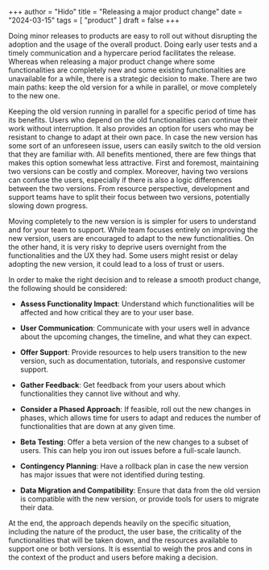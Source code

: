 +++
author = "Hido"
title = "Releasing a major product change"
date = "2024-03-15"
tags = [
  "product"
]
draft = false
+++

Doing minor releases to products are easy to roll out without disrupting the adoption and the usage of the overall product. Doing  early user tests and a timely communication and a hypercare period facilitates the release. Whereas when releasing a major product change where some functionalities are completely new and some existing functionalities are unavailable for a while, there is a strategic decision to make. There are two main paths: keep the old version for a while in parallel, or move completely to the new one.

Keeping the old version running in parallel for a specific period of time has its benefits. Users who depend on the old functionalities can continue their work without interruption. It also provides an option for users who may be resistant to change to adapt at their own pace. In case the new version has some sort of an unforeseen issue, users can easily switch to the old version that they are familiar with. All benefits mentioned, there are few things that makes this option somewhat less attractive. First and foremost, maintaining two versions can be costly and complex. Moreover, having two versions can confuse the users, especially if there is also a logic differences between the two versions. From resource perspective, development and support teams have to split their focus between two versions, potentially slowing down progress.

Moving completely to the new version is is simpler for users to understand and for your team to support. While team focuses entirely on improving the new version, users are encouraged to adapt to the new functionalities. On the other hand, it is very risky to deprive users overnight from the functionalities and the UX they had. Some users might resist or delay adopting the new version, it could lead to a loss of trust or users. 

In order to make the right decision and to release a smooth product change, the following should be considered:


  - **Assess Functionality Impact**: Understand which functionalities will be affected and how critical they are to your user base.

  - **User Communication**: Communicate with your users well in advance about the upcoming changes, the timeline, and what they can expect.

  - **Offer Support**: Provide resources to help users transition to the new version, such as documentation, tutorials, and responsive customer support.

  - **Gather Feedback**: Get feedback from your users about which functionalities they cannot live without and why.

  - **Consider a Phased Approach**: If feasible, roll out the new changes in phases, which allows time for users to adapt and reduces the number of functionalities that are down at any given time.

  - **Beta Testing**: Offer a beta version of the new changes to a subset of users. This can help you iron out issues before a full-scale launch.

  - **Contingency Planning**: Have a rollback plan in case the new version has major issues that were not identified during testing.

  - **Data Migration and Compatibility**: Ensure that data from the old version is compatible with the new version, or provide tools for users to migrate their data.


At the end, the approach depends heavily on the specific situation, including the nature of the product, the user base, the criticality of the functionalities that will be taken down, and the resources available to support one or both versions. It is essential to weigh the pros and cons in the context of the product and users before making a decision.
